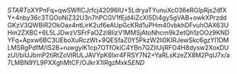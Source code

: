 $START$oXYPnFq+qwSWfICJrfcj42096lU+5LdryaTYunuXc036eRGIpRjs2dfXY+4nby36c3TGOoNiZ32U3n7hPCGV1fEjd4iZcXI5Di4gy5gVAB+owkXPrzddGKzV3QWBiR2OkOax4ntLirK2uf6eAUpGcKRd1uPHm40vbkhDFvuhOAX63UHm2ZXBC+6L5LJDwzVSFrFaOZzl8IizV1MMSjAtoNhcm9k2etQh1zOOz9KNDYFq+Apxw6BC3UEboXuRczWt+9QESfaZ0Y5PkzW2li0KIRJewSkc6gzYI1DMLMSRgPdfM/IS2B+ruwgyiK1cp7OTfOklC4YBn7QZllUijRFO4H8dysw2XoxDUzUI/biUJbmP2tiRtZoVIRULJAVYpK6Ixr4FRSY7N2+YaRLsKzeZX8M2PqU7x/a7LMBN9YL9PXXghMtCF/OJkrX1IRgzMxkS$END$